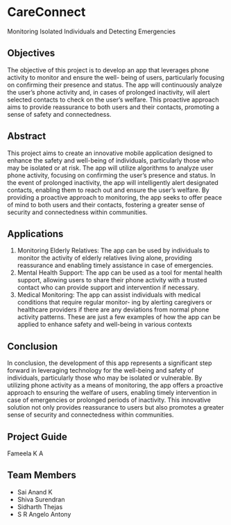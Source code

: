 # CareConnect
Monitoring Isolated Individuals and Detecting Emergencies

## Objectives
The objective of this project is to develop an app that leverages phone activity to monitor and ensure the well-
being of users, particularly focusing on confirming their presence and status. The app will continuously analyze
the user’s phone activity and, in cases of prolonged inactivity, will alert selected contacts to check on the user’s
welfare. This proactive approach aims to provide reassurance to both users and their contacts, promoting a sense
of safety and connectedness. 

## Abstract
This project aims to create an innovative mobile application designed to enhance the safety and well-being of
individuals, particularly those who may be isolated or at risk. The app will utilize algorithms to analyze user
phone activity, focusing on confirming the user’s presence and status. In the event of prolonged inactivity, the
app will intelligently alert designated contacts, enabling them to reach out and ensure the user’s welfare. By
providing a proactive approach to monitoring, the app seeks to offer peace of mind to both users and their
contacts, fostering a greater sense of security and connectedness within communities. 

## Applications
1. Monitoring Elderly Relatives: The app can be used by individuals to monitor the activity of elderly relatives
living alone, providing reassurance and enabling timely assistance in case of emergencies.
2. Mental Health Support: The app can be used as a tool for mental health support, allowing users to share
their phone activity with a trusted contact who can provide support and intervention if necessary.
3. Medical Monitoring: The app can assist individuals with medical conditions that require regular monitor-
ing by alerting caregivers or healthcare providers if there are any deviations from normal phone activity
patterns.
These are just a few examples of how the app can be applied to enhance safety and well-being in various contexts

## Conclusion
In conclusion, the development of this app represents a significant step forward in leveraging technology for the
well-being and safety of individuals, particularly those who may be isolated or vulnerable. By utilizing phone
activity as a means of monitoring, the app offers a proactive approach to ensuring the welfare of users, enabling
timely intervention in case of emergencies or prolonged periods of inactivity. This innovative solution not only
provides reassurance to users but also promotes a greater sense of security and connectedness within communities.  

## Project Guide
Fameela K A

## Team Members
- Sai Anand K
- Shiva Surendran
- Sidharth Thejas
- S R Angelo Antony